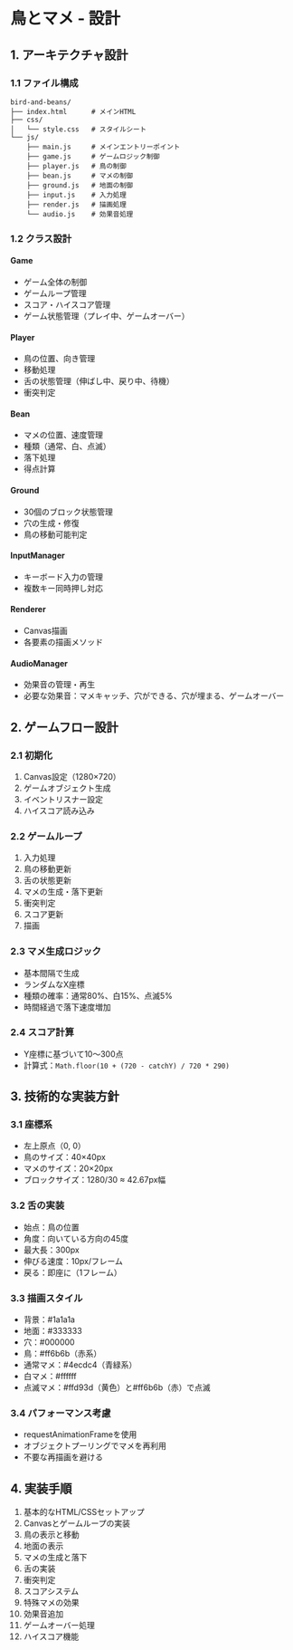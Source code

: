 # 鳥とマメ - 設計

## 1. アーキテクチャ設計

### 1.1 ファイル構成
```
bird-and-beans/
├── index.html      # メインHTML
├── css/
│   └── style.css   # スタイルシート
└── js/
    ├── main.js     # メインエントリーポイント
    ├── game.js     # ゲームロジック制御
    ├── player.js   # 鳥の制御
    ├── bean.js     # マメの制御
    ├── ground.js   # 地面の制御
    ├── input.js    # 入力処理
    ├── render.js   # 描画処理
    └── audio.js    # 効果音処理
```

### 1.2 クラス設計

#### Game
- ゲーム全体の制御
- ゲームループ管理
- スコア・ハイスコア管理
- ゲーム状態管理（プレイ中、ゲームオーバー）

#### Player
- 鳥の位置、向き管理
- 移動処理
- 舌の状態管理（伸ばし中、戻り中、待機）
- 衝突判定

#### Bean
- マメの位置、速度管理
- 種類（通常、白、点滅）
- 落下処理
- 得点計算

#### Ground
- 30個のブロック状態管理
- 穴の生成・修復
- 鳥の移動可能判定

#### InputManager
- キーボード入力の管理
- 複数キー同時押し対応

#### Renderer
- Canvas描画
- 各要素の描画メソッド

#### AudioManager
- 効果音の管理・再生
- 必要な効果音：マメキャッチ、穴ができる、穴が埋まる、ゲームオーバー

## 2. ゲームフロー設計

### 2.1 初期化
1. Canvas設定（1280×720）
2. ゲームオブジェクト生成
3. イベントリスナー設定
4. ハイスコア読み込み

### 2.2 ゲームループ
1. 入力処理
2. 鳥の移動更新
3. 舌の状態更新
4. マメの生成・落下更新
5. 衝突判定
6. スコア更新
7. 描画

### 2.3 マメ生成ロジック
- 基本間隔で生成
- ランダムなX座標
- 種類の確率：通常80%、白15%、点滅5%
- 時間経過で落下速度増加

### 2.4 スコア計算
- Y座標に基づいて10〜300点
- 計算式：`Math.floor(10 + (720 - catchY) / 720 * 290)`

## 3. 技術的な実装方針

### 3.1 座標系
- 左上原点（0, 0）
- 鳥のサイズ：40×40px
- マメのサイズ：20×20px
- ブロックサイズ：1280/30 ≈ 42.67px幅

### 3.2 舌の実装
- 始点：鳥の位置
- 角度：向いている方向の45度
- 最大長：300px
- 伸びる速度：10px/フレーム
- 戻る：即座に（1フレーム）

### 3.3 描画スタイル
- 背景：#1a1a1a
- 地面：#333333
- 穴：#000000
- 鳥：#ff6b6b（赤系）
- 通常マメ：#4ecdc4（青緑系）
- 白マメ：#ffffff
- 点滅マメ：#ffd93d（黄色）と#ff6b6b（赤）で点滅

### 3.4 パフォーマンス考慮
- requestAnimationFrameを使用
- オブジェクトプーリングでマメを再利用
- 不要な再描画を避ける

## 4. 実装手順
1. 基本的なHTML/CSSセットアップ
2. Canvasとゲームループの実装
3. 鳥の表示と移動
4. 地面の表示
5. マメの生成と落下
6. 舌の実装
7. 衝突判定
8. スコアシステム
9. 特殊マメの効果
10. 効果音追加
11. ゲームオーバー処理
12. ハイスコア機能